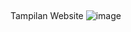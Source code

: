 ##
Tampilan Website
![image](https://github.com/user-attachments/assets/c5cb9ba6-74e2-42c2-8386-0a1277d729dd)
